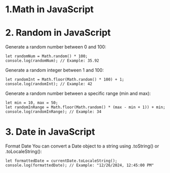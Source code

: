 # 1.Math in JavaScript

# 2. Random in JavaScript

Generate a random number between 0 and 100:

```
let randomNum = Math.random() * 100;
console.log(randomNum); // Example: 35.92
```

Generate a random integer between 1 and 100:

```
let randomInt = Math.floor(Math.random() * 100) + 1;
console.log(randomInt); // Example: 42
```

Generate a random number between a specific range (min and max):

```
let min = 10, max = 50;
let randomInRange = Math.floor(Math.random() * (max - min + 1)) + min;
console.log(randomInRange); // Example: 34
```

# 3. Date in JavaScript

Format Date
You can convert a Date object to a string using .toString() or .toLocaleString():

```
let formattedDate = currentDate.toLocaleString();
console.log(formattedDate); // Example: "12/26/2024, 12:45:00 PM"

```
